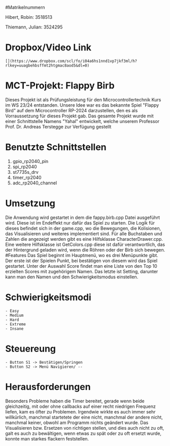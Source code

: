 #Matrikelnummern

Hibert, Robin: 3518513

Thiemann, Julian: 3524295

# Dropbox/Video Link
    [](https://www.dropbox.com/scl/fo/i04a6hs1nnd1vp7jkf3ml/h?rlkey=uuagbehbsffmt2htgmac8aod5&dl=0)

# MCT-Projekt: Flappy Birb

Dieses Projekt ist als Prüfungsleistung für den Microcontrollertechnik Kurs im WS 23/24 entstanden. Unsere Idee war es das bekannte Spiel "Flappy Bird" auf dem Microcontroller RP-2024 darzustellen, den es als Vorraussetzung für dieses Projekt gab.
Das gesamte Projekt wurde mit einer Schnittstelle Namens "Yahal" entwickelt, welche unserem Professor Prof. Dr. Andreas Terstegge zur Verfügung gestellt
# Benutzte Schnittstellen
1. gpio_rp2040_pin
2. spi_rp2040
3. st7735s_drv
4. timer_rp2040
5. adc_rp2040_channel
# Umsetzung
Die Anwendung wird gestartet in dem die fappy.birb.cpp Datei ausgeführt wird. Diese ist im Endeffekt nur dafür das Spiel zu starten. Die Logik für dieses befindet sich in der game.cpp, wo die Bewegungen, die Kolisionen, das Visualisieren und weiteres implementiert sind.
Für alle Buchstaben und Zahlen die angezeigt werden gibt es eine Hilfsklasse CharacterDrawer.cpp.
Eine weitere Hilfsklasse ist GetColors.cpp diese ist dafür verantwortlich, das der Hintergrund geladen wird, wenn die Röhren oder der Birb sich bewegen.
#Features
Das Spiel beginnt im Hauptmenü, wo es drei Menüpunkte gibt. Der erste ist der Spielen Punkt, bei bestätigen von diesem wird das Spiel gestartet. Unter der Auswahl Score findet man eine Liste von den Top 10 erzielten Scores mit zugehörigem Namen. Das letzte ist Setting, darunter kann man den Namen und den Schwierigkeitsmodus einstellen.

# Schwierigkeitsmodi
    - Easy
    - Medium
    - Hard
    - Extreme
    - Insane
# Steuereung
    - Button S1 -> Bestätigen/Springen
    - Button S2 -> Menü Navigieren/ --

# Herausforderungen
Besonders Probleme haben die Timer bereitet, gerade wenn beide gleichzeitig, mit oder ohne callbacks auf einer recht niedrigen Frequenz liefen, kam es öfter zu Problemen. Irgendwie wirkte es auch immer sehr willkürlich, manchmal startetete der eine nicht, manchmal der andere nicht, manchmal keiner, obwohl am Programm nichts geändert wurde. 
Das Visualisieren bzw. Ersetzen von richtigen stellen, und dies auch nicht zu oft, galt es auch zu bewältigen, wenn etwas zu spät oder zu oft ersetzt wurde, konnte man starkes flackern feststellen. 
